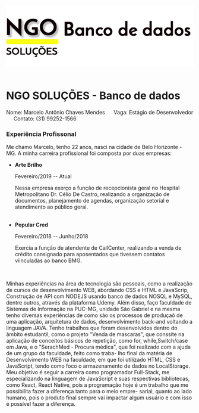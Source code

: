 <!-- TÌTULO -->
![](frontand/imagens/logo.png)
<img scr="frontand/imagens/logo.png">  <!-- Imagem -->

<h1>NGO SOLUÇÕES - Banco de dados</h1> 

<!-- CABEÇALHO -->
<p>Nome: Marcelo Antônio Chaves Mendes &nbsp;&nbsp;&nbsp;&nbsp; Vaga: Estágio de Desenvolvedor &nbsp;&nbsp;&nbsp;&nbsp; Contato: (31) 99252-1566 </p> 

<h3>Experiência Profissonal</h3> 
<p>Me chamo Marcelo, tenho 22 anos, nasci na cidade de Belo Horizonte - MG. A minha carreira profissional 
foi composta por duas empresas:
</p>

<ul>
  <li> <strong>Arte Brilho</strong> </li>
  <p>Fevereiro/2019 -- Atual</p>
  
  <p>Nessa empresa exerço a função de recepcionista geral no Hospital Metropolitano Dr. Célio De Castro,
  realizando a organização de documentos, planejamento de agendas, organização setorial e 
  atendimento ao público geral.</p>
  <br>
  <li> <strong>Popular Cred</strong> </li>
  <p>Fevereiro/2018 -- Junho/2018</p>
  
  <p>Exercia a função de atendente de CallCenter, realizando a venda de crédito consignado para aposentados
  que tivessem contatos viinculadas ao banco BMG.
  </p>
</ul>
<br>
<p>
Minhas experiências na área de tecnologia são pessoais, como a realização de cursos de desenvolvimento WEB,
abordando CSS e HTML e JavaScrip, Construção de API com NODEJS usando banco de dados NOSQL e MySQL, dentre
outros, através da plataforma Udemy. Além disso, faço faculdade de Sistemas de Informação na PUC-MG, unidade
São Gabriel e na mesma tenho diversas experiências de como são os processos de produçaõ de uma aplicação,
arquitetura de dados, desenvolvimento back-and voltando a linguagem JAVA.
Tenho trabalhos que foram desenvolvidos dentro do âmbito estudantil, como o projeto "Venda de mascaras",
que conssite na aplicação de conceitos básicos de repetição, como for, while,Switch/case em Java, e o 
"SerachMed - Procura médica", que foi realizado com a ajuda de um grupo da faculdade, feito como traba-
lho final da matéria de Desenvolvimento WEB na faculdade, em que foi utilizado HTML, CSS e JavaScript, 
tendo como foco o armazenamento de dados no LocalStorage. Meu objetivo é seguir a carreira como programador
Full-Stack, me especializando na linguagem de JavaScript e suas respectivas bibliotecas, como React, React
Native, pois a programação hoje é um trabalho que me possibilita fazer a diferença tanto para o meio empre-
sarial, quanto ao lado humano, pois o produto final sempre vai impactar algum usuário e com isso é possível
fazer a diferença.
</p>
